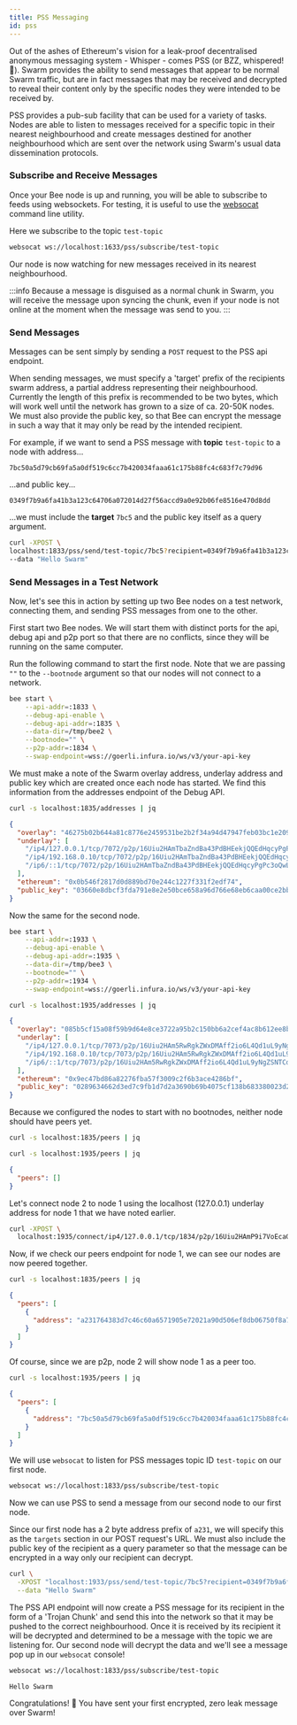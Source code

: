 ```yaml
---
title: PSS Messaging
id: pss
---
```


Out of the ashes of Ethereum's vision for a leak-proof decentralised anonymous messaging system - Whisper - comes PSS (or BZZ, whispered! 🤫). Swarm provides the ability to send messages that appear to be normal Swarm traffic, but are in fact messages that may be received and decrypted to reveal their content only by the specific nodes they were intended to be received by.

PSS provides a pub-sub facility that can be used for a variety of tasks. Nodes are able to listen to messages received for a specific topic in their nearest neighbourhood and create messages destined for another neighbourhood which are sent over the network using Swarm's usual data dissemination protocols.

### Subscribe and Receive Messages

Once your Bee node is up and running, you will be able to subscribe to feeds using websockets. For testing, it is useful to use the [websocat](https://docs.rs/crate/websocat/1.0.1) command line utility.

Here we subscribe to the topic `test-topic`

```bash
websocat ws://localhost:1633/pss/subscribe/test-topic
```

Our node is now watching for new messages received in its nearest neighbourhood.

:::info
Because a message is disguised as a normal chunk in Swarm, you will receive the message upon syncing the chunk, even if your node is not online at the moment when the message was send to you.
:::

### Send Messages

Messages can be sent simply by sending a `POST` request to the PSS api endpoint.

When sending messages, we must specify a 'target' prefix of the recipients swarm address, a partial address representing their neighbourhood. Currently the length of this prefix is recommended to be two bytes, which will work well until the network has grown to a size of ca. 20-50K nodes. We must also provide the public key, so that Bee can encrypt the message in such a way that it may only be read by the intended recipient.

For example, if we want to send a PSS message with **topic** `test-topic` to a node with address...

`7bc50a5d79cb69fa5a0df519c6cc7b420034faaa61c175b88fc4c683f7c79d96` 

...and public key...

`0349f7b9a6fa41b3a123c64706a072014d27f56accd9a0e92b06fe8516e470d8dd`

...we must include the **target** `7bc5` and the public key itself as a query argument.

```bash
curl -XPOST \
localhost:1833/pss/send/test-topic/7bc5?recipient=0349f7b9a6fa41b3a123c64706a072014d27f56accd9a0e92b06fe8516e470d8dd \
--data "Hello Swarm"
```

### Send Messages in a Test Network

Now, let's see this in action by setting up two Bee nodes on a test network, connecting them, and sending PSS messages from one to the other.

First start two Bee nodes. We will start them with distinct ports for the api, debug api and p2p port so that there are no conflicts, since they will be running on the same computer. 

Run the following command to start the first node. Note that we are passing `""` to the `--bootnode` argument so that our nodes will not connect to a network.

```bash
bee start \
    --api-addr=:1833 \
    --debug-api-enable \
    --debug-api-addr=:1835 \
    --data-dir=/tmp/bee2 \
    --bootnode="" \
    --p2p-addr=:1834 \
    --swap-endpoint=wss://goerli.infura.io/ws/v3/your-api-key
```

We must make a note of the Swarm overlay address, underlay address and public key which are created once each node has started. We find this information from the addresses endpoint of the Debug API.

```bash
curl -s localhost:1835/addresses | jq
```

```json
{
  "overlay": "46275b02b644a81c8776e2459531be2b2f34a94d47947feb03bc1e209678176c",
  "underlay": [
    "/ip4/127.0.0.1/tcp/7072/p2p/16Uiu2HAmTbaZndBa43PdBHEekjQQEdHqcyPgPc3oQwLoB2hRf1jq",
    "/ip4/192.168.0.10/tcp/7072/p2p/16Uiu2HAmTbaZndBa43PdBHEekjQQEdHqcyPgPc3oQwLoB2hRf1jq",
    "/ip6/::1/tcp/7072/p2p/16Uiu2HAmTbaZndBa43PdBHEekjQQEdHqcyPgPc3oQwLoB2hRf1jq"
  ],
  "ethereum": "0x0b546f2817d0d889bd70e244c1227f331f2edf74",
  "public_key": "03660e8dbcf3fda791e8e2e50bce658a96d766e68eb6caa00ce2bb87c1937f02a5"
}
```

Now the same for the second node.

```bash
bee start \
    --api-addr=:1933 \
    --debug-api-enable \
    --debug-api-addr=:1935 \
    --data-dir=/tmp/bee3 \
    --bootnode="" \
    --p2p-addr=:1934 \
    --swap-endpoint=wss://goerli.infura.io/ws/v3/your-api-key
```

```bash
curl -s localhost:1935/addresses | jq
```

```json
{
  "overlay": "085b5cf15a08f59b9d64e8ce3722a95b2c150bb6a2cef4ac8b612ee8b7872253",
  "underlay": [
    "/ip4/127.0.0.1/tcp/7073/p2p/16Uiu2HAm5RwRgkZWxDMAff2io6L4Qd1uL9yNgZSNTCdPsukcg5Qr",
    "/ip4/192.168.0.10/tcp/7073/p2p/16Uiu2HAm5RwRgkZWxDMAff2io6L4Qd1uL9yNgZSNTCdPsukcg5Qr",
    "/ip6/::1/tcp/7073/p2p/16Uiu2HAm5RwRgkZWxDMAff2io6L4Qd1uL9yNgZSNTCdPsukcg5Qr"
  ],
  "ethereum": "0x9ec47bd86a82276fba57f3009c2f6b3ace4286bf",
  "public_key": "0289634662d3ed7c9fb1d7d2a3690b69b4075cf138b683380023d2edc2e6847826"
}
```

Because we configured the nodes to start with no bootnodes, neither node should have peers yet.

```bash
curl -s localhost:1835/peers | jq
```

```bash
curl -s localhost:1935/peers | jq
```

```json
{
  "peers": []
}
```

Let's connect node 2 to node 1 using the localhost (127.0.0.1) underlay address for node 1 that we have noted earlier.

```bash
curl -XPOST \
  localhost:1935/connect/ip4/127.0.0.1/tcp/1834/p2p/16Uiu2HAmP9i7VoEcaGtHiyB6v7HieoiB9v7GFVZcL2VkSRnFwCHr
```

Now, if we check our peers endpoint for node 1, we can see our nodes are now peered together.

```bash
curl -s localhost:1835/peers | jq
```

```json
{
  "peers": [
    {
      "address": "a231764383d7c46c60a6571905e72021a90d506ef8db06750f8a708d93fe706e"
    }
  ]
}
```

Of course, since we are p2p, node 2 will show node 1 as a peer too.

```bash
curl -s localhost:1935/peers | jq
```

```json
{
  "peers": [
    {
      "address": "7bc50a5d79cb69fa5a0df519c6cc7b420034faaa61c175b88fc4c683f7c79d96"
    }
  ]
}
```

We will use `websocat` to listen for PSS messages topic ID `test-topic` on our first node.

```bash
websocat ws://localhost:1833/pss/subscribe/test-topic
```

Now we can use PSS to send a message from our second node to our first node. 

Since our first node has a 2 byte address prefix of `a231`, we will specify this as the `targets` section in our POST request's URL. We must also include the public key of the recipient as a query parameter so that the message can be encrypted in a way only our recipient can decrypt.

```bash
curl \
  -XPOST "localhost:1933/pss/send/test-topic/7bc5?recipient=0349f7b9a6fa41b3a123c64706a072014d27f56accd9a0e92b06fe8516e470d8dd" \
  --data "Hello Swarm"
```

The PSS API endpoint will now create a PSS message for its recipient in the form of a 'Trojan Chunk' and send this
into the network so that it may be pushed to the correct neighbourhood. Once it is received by its recipient
it will be decrypted and determined to be a message with the topic we are listening for. Our second node
will decrypt the data and we'll see a message pop up in our `websocat` console!

```bash
websocat ws://localhost:1833/pss/subscribe/test-topic
```

```
Hello Swarm
```

Congratulations! 🎉 You have sent your first encrypted, zero leak message over Swarm!
